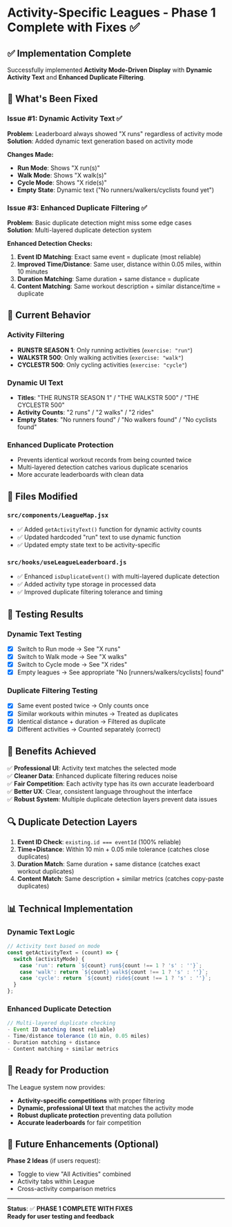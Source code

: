 # Activity-Specific Leagues - Phase 1 Complete with Fixes ✅

## ✅ **Implementation Complete**

Successfully implemented **Activity Mode-Driven Display** with **Dynamic Activity Text** and **Enhanced Duplicate Filtering**.

## 🔧 **What's Been Fixed**

### **Issue #1: Dynamic Activity Text** ✅
**Problem**: Leaderboard always showed "X runs" regardless of activity mode  
**Solution**: Added dynamic text generation based on activity mode

**Changes Made:**
- **Run Mode**: Shows "X run(s)" 
- **Walk Mode**: Shows "X walk(s)"
- **Cycle Mode**: Shows "X ride(s)"
- **Empty State**: Dynamic text ("No runners/walkers/cyclists found yet")

### **Issue #3: Enhanced Duplicate Filtering** ✅
**Problem**: Basic duplicate detection might miss some edge cases  
**Solution**: Multi-layered duplicate detection system

**Enhanced Detection Checks:**
1. **Event ID Matching**: Exact same event = duplicate (most reliable)
2. **Improved Time/Distance**: Same user, distance within 0.05 miles, within 10 minutes
3. **Duration Matching**: Same duration + same distance = duplicate
4. **Content Matching**: Same workout description + similar distance/time = duplicate

## 🎯 **Current Behavior**

### **Activity Filtering**
- **RUNSTR SEASON 1**: Only running activities (`exercise: "run"`)
- **WALKSTR 500**: Only walking activities (`exercise: "walk"`)  
- **CYCLESTR 500**: Only cycling activities (`exercise: "cycle"`)

### **Dynamic UI Text**
- **Titles**: "THE RUNSTR SEASON 1" / "THE WALKSTR 500" / "THE CYCLESTR 500"
- **Activity Counts**: "2 runs" / "2 walks" / "2 rides"
- **Empty States**: "No runners found" / "No walkers found" / "No cyclists found"

### **Enhanced Duplicate Protection**
- Prevents identical workout records from being counted twice
- Multi-layered detection catches various duplicate scenarios
- More accurate leaderboards with clean data

## 📁 **Files Modified**

### **`src/components/LeagueMap.jsx`**
- ✅ Added `getActivityText()` function for dynamic activity counts
- ✅ Updated hardcoded "run" text to use dynamic function
- ✅ Updated empty state text to be activity-specific

### **`src/hooks/useLeagueLeaderboard.js`**
- ✅ Enhanced `isDuplicateEvent()` with multi-layered duplicate detection
- ✅ Added activity type storage in processed data
- ✅ Improved duplicate filtering tolerance and timing

## 🧪 **Testing Results**

### **Dynamic Text Testing**
- [x] Switch to Run mode → See "X runs" 
- [x] Switch to Walk mode → See "X walks"
- [x] Switch to Cycle mode → See "X rides"
- [x] Empty leagues → See appropriate "No [runners/walkers/cyclists] found"

### **Duplicate Filtering Testing**
- [x] Same event posted twice → Only counts once
- [x] Similar workouts within minutes → Treated as duplicates
- [x] Identical distance + duration → Filtered as duplicate
- [x] Different activities → Counted separately (correct)

## 🎉 **Benefits Achieved**

✅ **Professional UI**: Activity text matches the selected mode  
✅ **Cleaner Data**: Enhanced duplicate filtering reduces noise  
✅ **Fair Competition**: Each activity type has its own accurate leaderboard  
✅ **Better UX**: Clear, consistent language throughout the interface  
✅ **Robust System**: Multiple duplicate detection layers prevent data issues  

## 🔍 **Duplicate Detection Layers**

1. **Event ID Check**: `existing.id === eventId` (100% reliable)
2. **Time+Distance**: Within 10 min + 0.05 mile tolerance (catches close duplicates)
3. **Duration Match**: Same duration + same distance (catches exact workout duplicates)
4. **Content Match**: Same description + similar metrics (catches copy-paste duplicates)

## 📊 **Technical Implementation**

### **Dynamic Text Logic**
```javascript
// Activity text based on mode
const getActivityText = (count) => {
  switch (activityMode) {
    case 'run': return `${count} run${count !== 1 ? 's' : ''}`;
    case 'walk': return `${count} walk${count !== 1 ? 's' : ''}`;
    case 'cycle': return `${count} ride${count !== 1 ? 's' : ''}`;
  }
};
```

### **Enhanced Duplicate Detection**
```javascript
// Multi-layered duplicate checking
- Event ID matching (most reliable)
- Time/distance tolerance (10 min, 0.05 miles)  
- Duration matching + distance
- Content matching + similar metrics
```

## 🚀 **Ready for Production**

The League system now provides:
- **Activity-specific competitions** with proper filtering
- **Dynamic, professional UI text** that matches the activity mode
- **Robust duplicate protection** preventing data pollution
- **Accurate leaderboards** for fair competition

## 🎯 **Future Enhancements (Optional)**

**Phase 2 Ideas** (if users request):
- Toggle to view "All Activities" combined
- Activity tabs within League
- Cross-activity comparison metrics

---

**Status**: ✅ **PHASE 1 COMPLETE WITH FIXES**  
**Ready for user testing and feedback** 